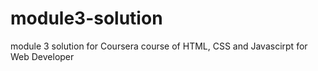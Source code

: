 # module3-solution
module 3 solution for Coursera course of HTML, CSS and Javascirpt for Web Developer
